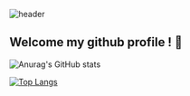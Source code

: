 ![header](https://capsule-render.vercel.app/api?type=wave&color=auto&height=300&section=header&text=Heejae-L&fontSize=90)

## Welcome my github profile ! 👋

![Anurag's GitHub stats](https://github-readme-stats.vercel.app/api?username=Heejae-L&theme=flag-india&show_icons=true)

[![Top Langs](https://github-readme-stats.vercel.app/api/top-langs/?username=Heejae-L)](https://github.com/Heejae-L/github-readme-stats)

